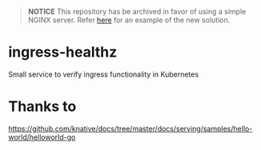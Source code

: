 > **NOTICE**
> This repository has be archived in favor of using a simple NGINX server.
> Refer [here](https://github.com/XenitAB/terraform-modules/tree/main/modules/kubernetes/ingress-healthz) for an example of the new solution.

# ingress-healthz
Small service to verify ingress functionality in Kubernetes

# Thanks to
https://github.com/knative/docs/tree/master/docs/serving/samples/hello-world/helloworld-go
